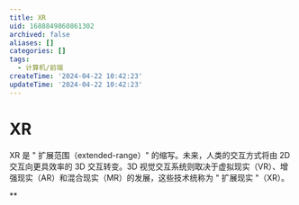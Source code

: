 ```yaml
---
title: XR
uid: 1688849860861302
archived: false
aliases: []
categories: []
tags:
  - 计算机/前端
createTime: '2024-04-22 10:42:23'
updateTime: '2024-04-22 10:42:23'
---
```


# XR

XR 是 " 扩展范围（extended-range）" 的缩写。未来，人类的交互方式将由 2D 交互向更具效率的 3D 交互转变。3D 视觉交互系统则取决于虚拟现实（VR）、增强现实（AR）和混合现实（MR）的发展，这些技术统称为 " 扩展现实 "（XR）。

**

